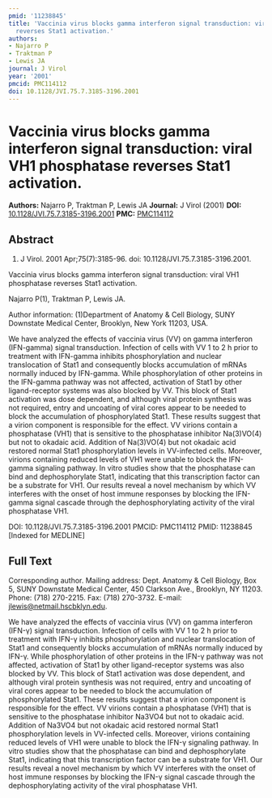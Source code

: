 ```yaml
---
pmid: '11238845'
title: 'Vaccinia virus blocks gamma interferon signal transduction: viral VH1 phosphatase
  reverses Stat1 activation.'
authors:
- Najarro P
- Traktman P
- Lewis JA
journal: J Virol
year: '2001'
pmcid: PMC114112
doi: 10.1128/JVI.75.7.3185-3196.2001
---
```


# Vaccinia virus blocks gamma interferon signal transduction: viral VH1 phosphatase reverses Stat1 activation.
**Authors:** Najarro P, Traktman P, Lewis JA
**Journal:** J Virol (2001)
**DOI:** [10.1128/JVI.75.7.3185-3196.2001](https://doi.org/10.1128/JVI.75.7.3185-3196.2001)
**PMC:** [PMC114112](https://www.ncbi.nlm.nih.gov/pmc/articles/PMC114112/)

## Abstract

1. J Virol. 2001 Apr;75(7):3185-96. doi: 10.1128/JVI.75.7.3185-3196.2001.

Vaccinia virus blocks gamma interferon signal transduction: viral VH1 
phosphatase reverses Stat1 activation.

Najarro P(1), Traktman P, Lewis JA.

Author information:
(1)Department of Anatomy & Cell Biology, SUNY Downstate Medical Center, 
Brooklyn, New York 11203, USA.

We have analyzed the effects of vaccinia virus (VV) on gamma interferon 
(IFN-gamma) signal transduction. Infection of cells with VV 1 to 2 h prior to 
treatment with IFN-gamma inhibits phosphorylation and nuclear translocation of 
Stat1 and consequently blocks accumulation of mRNAs normally induced by 
IFN-gamma. While phosphorylation of other proteins in the IFN-gamma pathway was 
not affected, activation of Stat1 by other ligand-receptor systems was also 
blocked by VV. This block of Stat1 activation was dose dependent, and although 
viral protein synthesis was not required, entry and uncoating of viral cores 
appear to be needed to block the accumulation of phosphorylated Stat1. These 
results suggest that a virion component is responsible for the effect. VV 
virions contain a phosphatase (VH1) that is sensitive to the phosphatase 
inhibitor Na(3)VO(4) but not to okadaic acid. Addition of Na(3)VO(4) but not 
okadaic acid restored normal Stat1 phosphorylation levels in VV-infected cells. 
Moreover, virions containing reduced levels of VH1 were unable to block the 
IFN-gamma signaling pathway. In vitro studies show that the phosphatase can bind 
and dephosphorylate Stat1, indicating that this transcription factor can be a 
substrate for VH1. Our results reveal a novel mechanism by which VV interferes 
with the onset of host immune responses by blocking the IFN-gamma signal cascade 
through the dephosphorylating activity of the viral phosphatase VH1.

DOI: 10.1128/JVI.75.7.3185-3196.2001
PMCID: PMC114112
PMID: 11238845 [Indexed for MEDLINE]

## Full Text

Corresponding author. Mailing address: Dept. Anatomy & Cell Biology, Box 5, SUNY Downstate Medical Center, 450 Clarkson Ave., Brooklyn, NY 11203. Phone: (718) 270-2215. Fax: (718) 270-3732. E-mail: jlewis@netmail.hscbklyn.edu.

We have analyzed the effects of vaccinia virus (VV) on gamma interferon (IFN-γ) signal transduction. Infection of cells with VV 1 to 2 h prior to treatment with IFN-γ inhibits phosphorylation and nuclear translocation of Stat1 and consequently blocks accumulation of mRNAs normally induced by IFN-γ. While phosphorylation of other proteins in the IFN-γ pathway was not affected, activation of Stat1 by other ligand-receptor systems was also blocked by VV. This block of Stat1 activation was dose dependent, and although viral protein synthesis was not required, entry and uncoating of viral cores appear to be needed to block the accumulation of phosphorylated Stat1. These results suggest that a virion component is responsible for the effect. VV virions contain a phosphatase (VH1) that is sensitive to the phosphatase inhibitor Na3VO4 but not to okadaic acid. Addition of Na3VO4 but not okadaic acid restored normal Stat1 phosphorylation levels in VV-infected cells. Moreover, virions containing reduced levels of VH1 were unable to block the IFN-γ signaling pathway. In vitro studies show that the phosphatase can bind and dephosphorylate Stat1, indicating that this transcription factor can be a substrate for VH1. Our results reveal a novel mechanism by which VV interferes with the onset of host immune responses by blocking the IFN-γ signal cascade through the dephosphorylating activity of the viral phosphatase VH1.
